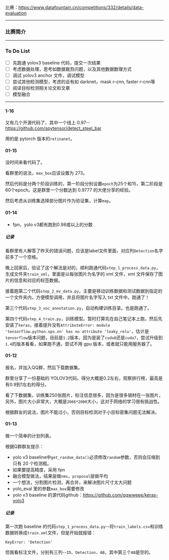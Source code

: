 
比赛：https://www.datafountain.cn/competitions/332/details/data-evaluation


---
### 比赛简介



---
### To Do List

- [ ] 先跑通 yolov3 baseline 代码，提交一次结果
- [ ] 考虑数据处理，思考如数据裁剪问题，以及其他数据数理方式
- [ ] 调试 yolov3 anchor 文件，调试模型
- [ ] 尝试其他检测模型，考虑的会有如 darknet，mask r-cnn, faster r-cnn等
- [ ] 阅读目标检测相关论文和文章
- [ ] 模型融合

---

#### 1-16

又有几个开源代码了，其中一个线上 0.97--https://github.com/spytensor/detect_steel_bar

用的是 pytorch 版本的`retinanet`。



#### 01-15

没时间来看代码了。

看群里的说法，`max_box`应该设置为 273。

然后代码是分两个阶段训练的，第一阶段分别设置`epoch`为25个和15，第二阶段是60个epoch。这是群里一个分数达到 0.9777 的大佬分享的经验。

然后考虑从训练集选择部分图片作为验证集，计算`map`。

#### 01-14

- fpn，yolo v3都有跑到0.98或以上的分数

##### 记录

看群里有人解答了昨天的错误问题，应该是label文件里面，对应列`Detection`名字前多了一个空格。

晚上回家后，验证了这个解法是对的，顺利跑通代码`step_1_process_data.py`，生成文件夹`train_xml`，里面是以每张图片为名字的 xml 文件，xml 文件保存了图片的信息和对应的标签数据。

接着跑第二个代码`step_2_mv_data.py`，主要是移动训练数据和测试数据到指定的一个文件夹内，方便模型调用，并且将图片名字写入 txt 文件中。跑通了！

第三个代码`step_3_voc_annotation.py`，自动构建训练目录。也是跑通了。

第四个代码`step_4_train.py`，训练模型。暂时打算先在自己笔记本上跑，然后先安装了`keras`，接着提升没有`AttributeError: module 'tensorflow.python.ops.nn' has no attribute 'leaky_relu'`，估计是`tensorflow`版本问题，目前是`1.2`版本，因为是装了`cuda8`还是`cuda7`，尝试升级到`1.4`的版本看看，如果跑不通，尝试不用 gpu 版本，或者就只能用服务器了。

#### 01-12

报名，并加入QQ群，然后下载数据集。

群里分享了一份基础的 YOLOV3代码，得分大概是0.2左右，观察排行榜，最高是有0.9到1左右的得分。

看了下数据集，训练集250张图片，标注信息很多，因为是很多钢材在一张图片，另外，图片大小非常大，大概是`2666*2000`大小，这对于网络的学习很有挑战性。

根据群友的说法，图片不能过小，否则目标检测对于小目标密集问题无法解决。


#### 01-13

做一个简单的计划列表。

根据Q群群友提示：

- yolo v3 baseline中`get_random_data()`必须修改`random`参数，否则会压缩到只有 20 个检测框。
- 如果要提高精度，采用 fpn
- 融合模型做法，结果层做`nms`，`proposal`层做平均
- 一个想法，分割图片检测，再合并，来解决图片尺寸太大问题
- yolo_eval 里的参数`max_box`需要修改
- yolo v3 baseline 的源代码github：https://github.com/qqwweee/keras-yolo3

##### 记录

第一次跑 baseline 的代码`step_1_process_data.py`--将`train_labels.csv`和训练数据转换成`train.xml`文件，但是开始就报错：

```
KeyError: 'Detection'
```

但我看标注文件，分别有三列--`ID`、`Detection`、`AB`，其中第三个`AB`是空的。


